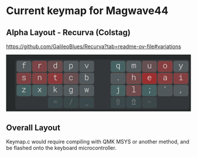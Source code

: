 # Current keymap for Magwave44

## Alpha Layout - Recurva (Colstag)
https://github.com/GalileoBlues/Recurva?tab=readme-ov-file#variations

![alt text](https://github.com/aodh66/qmk-sweep/blob/main/images/Recurva.png?raw=true)

## Overall Layout

<!-- ![alt text](https://github.com/aodh66/qmk-sweep/blob/main/images/my_keymap.svg?raw=true) -->

Keymap.c would require compiling with QMK MSYS or another method, and be flashed onto the keyboard microcontroller.
